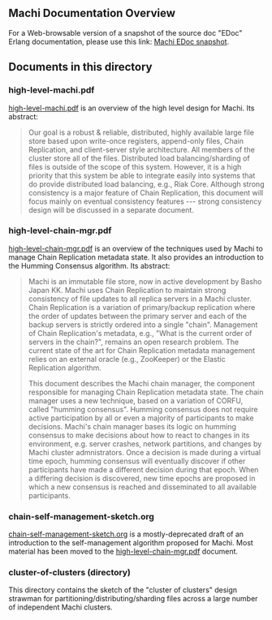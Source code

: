 ## Machi Documentation Overview

For a Web-browsable version of a snapshot of the source doc "EDoc"
Erlang documentation, please use this link:
[Machi EDoc snapshot](https://basho.github.io/machi/edoc/).

## Documents in this directory

### high-level-machi.pdf

[high-level-machi.pdf](high-level-machi.pdf)
is an overview of the high level design for
Machi.  Its abstract:

> Our goal is a robust & reliable, distributed, highly available large
> file store based upon write-once registers, append-only files, Chain
> Replication, and client-server style architecture.  All members of
> the cluster store all of the files.  Distributed load
> balancing/sharding of files is outside of the scope of this system.
> However, it is a high priority that this system be able to integrate
> easily into systems that do provide distributed load balancing,
> e.g., Riak Core.  Although strong consistency is a major feature of
> Chain Replication, this document will focus mainly on eventual
> consistency features --- strong consistency design will be discussed
> in a separate document.

### high-level-chain-mgr.pdf

[high-level-chain-mgr.pdf](high-level-chain-mgr.pdf)
is an overview of the techniques used by
Machi to manage Chain Replication metadata state.  It also provides an
introduction to the Humming Consensus algorithm.  Its abstract:

> Machi is an immutable file store, now in active development by Basho
> Japan KK.  Machi uses Chain Replication to maintain strong consistency
> of file updates to all replica servers in a Machi cluster.  Chain
> Replication is a variation of primary/backup replication where the
> order of updates between the primary server and each of the backup
> servers is strictly ordered into a single "chain".  Management of
> Chain Replication's metadata, e.g., "What is the current order of
> servers in the chain?", remains an open research problem.  The
> current state of the art for Chain Replication metadata management
> relies on an external oracle (e.g., ZooKeeper) or the Elastic
> Replication algorithm.
> 
> This document describes the Machi chain manager, the component
> responsible for managing Chain Replication metadata state.  The chain
> manager uses a new technique, based on a variation of CORFU, called
> "humming consensus".
> Humming consensus does not require active participation by all or even
> a majority of participants to make decisions.  Machi's chain manager
> bases its logic on humming consensus to make decisions about how to
> react to changes in its environment, e.g. server crashes, network
> partitions, and changes by Machi cluster admnistrators.  Once a
> decision is made during a virtual time epoch, humming consensus will
> eventually discover if other participants have made a different
> decision during that epoch.  When a differing decision is discovered,
> new time epochs are proposed in which a new consensus is reached and
> disseminated to all available participants.

### chain-self-management-sketch.org

[chain-self-management-sketch.org](chain-self-management-sketch.org)
is a mostly-deprecated draft of
an introduction to the
self-management algorithm proposed for Machi.  Most material has been
moved to the [high-level-chain-mgr.pdf](high-level-chain-mgr.pdf) document.

### cluster-of-clusters (directory)

This directory contains the sketch of the "cluster of clusters" design
strawman for partitioning/distributing/sharding files across a large
number of independent Machi clusters.

